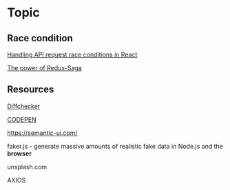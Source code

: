 # Topic

## Race condition

[Handling API request race conditions in React](https://sebastienlorber.com/handling-api-request-race-conditions-in-react)

[The power of Redux-Saga](https://medium.com/nmc-techblog/the-power-of-redux-saga-3dbd26a08b49)

## Resources

[Diffchecker](https://www.diffchecker.com/)

[CODEPEN](https://codepen.io/)

https://semantic-ui.com/

faker.js - generate massive amounts of realistic fake data in Node.js and the **browser**

unsplash.com

AXIOS

